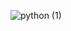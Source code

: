 ![python (1)](https://github.com/Medkammoun/Python/assets/136347204/d681f729-65e5-4260-9f86-b005f49c36b7)
